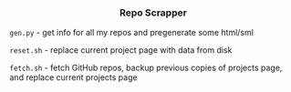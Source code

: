 <h3 align="center">
	Repo Scrapper
</h3>

`gen.py` - get info for all my repos and pregenerate some html/sml

`reset.sh` - replace current project page with data from disk

`fetch.sh` - fetch GitHub repos, backup previous copies of projects page, and replace current projects page
